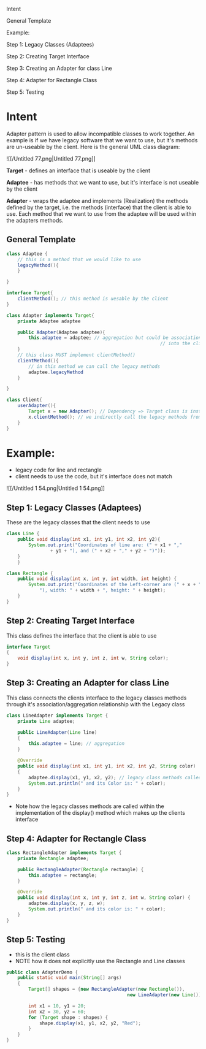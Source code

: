 Intent

General Template

Example:

Step 1: Legacy Classes (Adaptees)

Step 2: Creating Target Interface

Step 3: Creating an Adapter for class Line

Step 4: Adapter for Rectangle Class

Step 5: Testing

# Intent

Adapter pattern is used to allow incompatible classes to work together. An example is if we have legacy software that we want to use, but it's methods are un-useable by the client. Here is the general UML class diagram:

![[/Untitled 77.png|Untitled 77.png]]

**Target** - defines an interface that is useable by the client

**Adaptee** - has methods that we want to use, but it's interface is not useable by the client

**Adapter** - wraps the adaptee and implements (Realization) the methods defined by the target, i.e. the methods (interface) that the client is able to use. Each method that we want to use from the adaptee will be used within the adapters methods.

## General Template

```Java
class Adaptee {
	// this is a method that we would like to use
	legacyMethod(){
	}

}

interface Target{
	clientMethod(); // this method is uesable by the client
}

class Adapter implements Target{
	private Adaptee adaptee

	public Adapter(Adaptee adaptee){
		this.adaptee = adaptee; // aggregation but could be association if we pass Adaptee
														// into the clientMethod() argument
	}
	// this class MUST implement clientMethod()
	clientMethod(){
		// in this method we can call the legacy methods
		adaptee.legacyMethod
	}

}

class Client{
	userAdapter(){
		Target x = new Adapter(); // Dependency => Target class is instantiated in method of Client
		x.clientMethod(); // we indirectly call the legacy methods from here
	}
}
```

# Example:

- legacy code for line and rectangle
- client needs to use the code, but it's interface does not match

![[/Untitled 1 54.png|Untitled 1 54.png]]

## Step 1: Legacy Classes (Adaptees)

These are the legacy classes that the client needs to use

```Java
class Line {
	public void display(int x1, int y1, int x2, int y2){
		System.out.print("Coordinates of line are: (" + x1 + "," 
				+ y1 + "), and (" + x2 + "," + y2 + ")"));
	}
	}
```

```Java
class Rectangle {
	public void display(int x, int y, int width, int height) {
		System.out.print("Coordinates of the Left-corner are (" + x + "," + y +
			"), width: " + width + ", height: " + height);
	}
}
```

## Step 2: Creating Target Interface

This class defines the interface that the client is able to use

```Java
interface Target 
{
	void display(int x, int y, int z, int w, String color);
}
```

## Step 3: Creating an Adapter for class Line

This class connects the clients interface to the legacy classes methods through it's association/aggregation relationship with the Legacy class

```Java
class LineAdapter implements Target {
	private Line adaptee;

	public LineAdapter(Line line) 
	{
		this.adaptee = line; // aggregation
	}

	@Override
	public void display(int x1, int y1, int x2, int y2, String color) 
	{
		adaptee.display(x1, y1, x2, y2); // legacy class methods called here
		System.out.println(" and its Color is: " + color);
	}
}
```

- Note how the legacy classes methods are called within the implementation of the display() method which makes up the clients interface

## Step 4: Adapter for Rectangle Class

```Java
class RectangleAdapter implements Target {
	private Rectangle adaptee;

	public RectangleAdapter(Rectangle rectangle) {
		this.adaptee = rectangle;
	}

	@Override
	public void display(int x, int y, int z, int w, String color) {
		adaptee.display(x, y, z, w);
		System.out.println(" and its color is: " + color);
	}
}
```

## Step 5: Testing

- this is the client class
- NOTE how it does not explicitly use the Rectangle and Line classes

```Java
public class AdapterDemo {
	public static void main(String[] args) 
	{
		Target[] shapes = {new RectangleAdapter(new Rectangle()),
											new LineAdapter(new Line())};

		int x1 = 10, y1 = 20;
		int x2 = 30, y2 = 60;
		for (Target shape : shapes) {
			shape.display(x1, y1, x2, y2, "Red");
		}
	}
}
```
